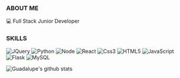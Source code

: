 ### ABOUT ME

 :computer: Full Stack Junior Developer

### SKILLS

![JQuery](https://img.shields.io/badge/-Jquery-black?style=flat-square&logo=jquery) ![Python](https://img.shields.io/badge/-Python-black?style=flat-square&logo=Python&logoColor=white) ![Node](https://img.shields.io/badge/-Node.js-black?style=flat-square&logo=Node.js&logoColor=white) ![React](https://img.shields.io/badge/-React-black?style=flat-square&logo=React&logoColor=white)  ![Css3](https://img.shields.io/badge/-CSS3-black?style=flat-square&logo=Css3&logoColor=white) ![HTML5](https://img.shields.io/badge/-HTML5-black?style=flat-square&logo=HTML5&logoColor=white) ![JavaScript](https://img.shields.io/badge/-JavaScript-black?style=flat-square&logo=JavaScript&logoColor=white) ![Flask](https://img.shields.io/badge/-Flask-black?style=flat-square&logo=Flask&logoColor=withe) ![MySQL](https://img.shields.io/badge/-MySQL-black?style=flat-square&logo=MySQL&logoColor=white)

![Guadalupe's github stats](https://github-readme-stats.vercel.app/api?username=ashbrith&show_icons=true&theme=cobalt&hide=contribs,prs)
